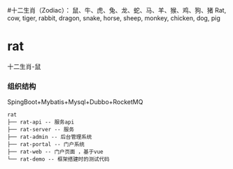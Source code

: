 #十二生肖（Zodiac）：
鼠、牛、虎、兔、龙、蛇、马、羊、猴、鸡、狗、猪
Rat, cow, tiger, rabbit, dragon, snake, horse, sheep, monkey, chicken, dog, pig
# rat
十二生肖-鼠

### 组织结构

SpingBoot+Mybatis+Mysql+Dubbo+RocketMQ

``` 
rat
├── rat-api -- 服务api
├── rat-server -- 服务
├── rat-admin -- 后台管理系统
├── rat-portal -- 门户系统
├── rat-web -- 门户页面 ，基于vue
└── rat-demo -- 框架搭建时的测试代码
```
